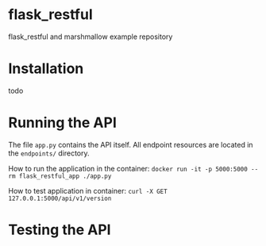# flask_restful
flask_restful and marshmallow example repository

# Installation

todo

# Running the API

The file `app.py` contains the API itself. All endpoint resources are located in the `endpoints/` directory.

How to run the application in the container:
`docker run -it -p 5000:5000 --rm flask_restful_app ./app.py`

How to test application in container:
`curl -X GET 127.0.0.1:5000/api/v1/version`

# Testing the API

